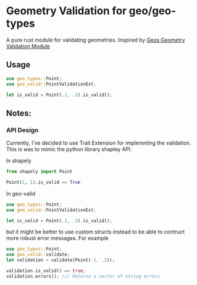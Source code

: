 # Geometry Validation for geo/geo-types

A pure rust module for validating geometries. Inspired by [Geos Geometry Validation Module](https://github.com/libgeos/geos/tree/0a55b3af552470754893485b51407cc0219dbaae/src/operation/valid)

## Usage
```rust
use geo_types::Point;
use geo_valid::PointValidationExt;

let is_valid = Point(.1, .2).is_valid();
```
## Notes:
### API Design
Currently, I've decided to use Trait Extension for implemnting the validation. This is was to mimic the python library shapley API.

In shapely
```python
from shapely import Point

Point(1, 1).is_valid == True
```
In geo-valid
```rust
use geo_types::Point;
use geo_valid::PointValidationExt;

let is_valid = Point(.1, .2).is_valid();
```
but it might be better to use custom structs instead to be able to contruct more robust error messages. For example
```rust
use geo_types::Point;
use geo_valid::validate;
let validation = validate(Point(.1, .2));

validation.is_valid() == true;
validation.errors(); /// Returns a vector of string errors
```